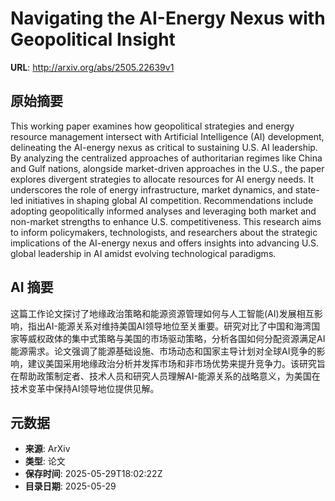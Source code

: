 # Navigating the AI-Energy Nexus with Geopolitical Insight

**URL**: http://arxiv.org/abs/2505.22639v1

## 原始摘要

This working paper examines how geopolitical strategies and energy resource
management intersect with Artificial Intelligence (AI) development, delineating
the AI-energy nexus as critical to sustaining U.S. AI leadership. By analyzing
the centralized approaches of authoritarian regimes like China and Gulf
nations, alongside market-driven approaches in the U.S., the paper explores
divergent strategies to allocate resources for AI energy needs. It underscores
the role of energy infrastructure, market dynamics, and state-led initiatives
in shaping global AI competition. Recommendations include adopting
geopolitically informed analyses and leveraging both market and non-market
strengths to enhance U.S. competitiveness. This research aims to inform
policymakers, technologists, and researchers about the strategic implications
of the AI-energy nexus and offers insights into advancing U.S. global
leadership in AI amidst evolving technological paradigms.


## AI 摘要

这篇工作论文探讨了地缘政治策略和能源资源管理如何与人工智能(AI)发展相互影响，指出AI-能源关系对维持美国AI领导地位至关重要。研究对比了中国和海湾国家等威权政体的集中式策略与美国的市场驱动策略，分析各国如何分配资源满足AI能源需求。论文强调了能源基础设施、市场动态和国家主导计划对全球AI竞争的影响，建议美国采用地缘政治分析并发挥市场和非市场优势来提升竞争力。该研究旨在帮助政策制定者、技术人员和研究人员理解AI-能源关系的战略意义，为美国在技术变革中保持AI领导地位提供见解。

## 元数据

- **来源**: ArXiv
- **类型**: 论文
- **保存时间**: 2025-05-29T18:02:22Z
- **目录日期**: 2025-05-29

